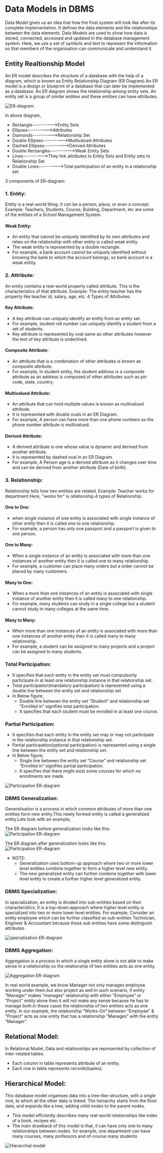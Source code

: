 # Data Models in DBMS
Data Model gives us an idea that how the final system will look like after its complete implementation. It defines the data elements and the relationships between the data elements. Data Models are used to show how data is stored, connected, accessed and updated in the database management system. Here, we use a set of symbols and text to represent the information so that members of the organisation can communicate and understand it.

## Entity Realtionship Model
An ER model describes the structure of a database with the help of a diagram, which is known as Entity Relationship Diagram (ER Diagram).An ER model is a design or blueprint of a database that can later be implemented as a database.
An ER diagram shows the relationship among entity sets.
An entity set is a group of similar entities and these entities can have attributes.

![ER-diagram](https://beginnersbook.com/wp-content/uploads/2015/04/E-R-Diagram.png)

In above diagram,
- Rectangle---------->Entity Sets
- Ellipses---------->Attributes
- Diamonds---------->Relationship Set
- Double Ellipses---------->Multivalued Attributes
- Dashed Ellipses---------->Derived Attributes
- Double Rectangles---------->Weak Entity Sets
- Lines---------->They link attributes to Entity Sets and Entity sets to Relationship Set
- Double Lines---------->Total participation of an entity in a relationship set
  
3 components of ER-diagram:

### 1. Entity:
Entity is a real-world thing. It can be a person, place, or even a concept. Example: Teachers, Students, Course, Building, Department, etc are some of the entities of a School Management System.
#### Weak Entity:
- An entity that cannot be uniquely identified by its own attributes and relies on the relationship with other entity is called weak entity.
- The weak entity is represented by a double rectangle.
- For example, a bank account cannot be uniquely identified without knowing the bank to which the account belongs, so bank account is a weak entity.

### 2. Attribute:
An entity contains a real-world property called attribute. This is the characteristics of that attribute. Example: The entity teacher has the property like teacher id, salary, age, etc.
4 Types of Attributes:

#### Key Attribute:
- A key attribute can uniquely identify an entity from an entity set.
- For example, student roll number can uniquely identify a student from a set of students.
- Key attribute is represented by oval same as other attributes however the text of key attribute is underlined.
  
#### Composite Attribute:
- An attribute that is a combination of other attributes is known as composite attribute.
- For example, In student entity, the student address is a composite attribute as an address is composed of other attributes such as pin code, state, country.

#### Multivalued Attribute:
- An attribute that can hold multiple values is known as multivalued attribute.
- It is represented with double ovals in an ER Diagram.
- For example, A person can have more than one phone numbers so the phone number attribute is multivalued.

#### Derived Attribute:
- A derived attribute is one whose value is dynamic and derived from another attribute.
- It is represented by dashed oval in an ER Diagram.
- For example, A Person age is a derived attribute as it changes over time and can be derived from another attribute (Date of birth).
  
### 3. Relationship:
Relationship tells how two entities are related. Example: Teacher works for department.Here, "works for" is relationship.4 types of Relationship.

#### One to One:
- when single instance of one entity is associated with single instance of other entity then it is called one to one relationship.
- For example, a person has only one passport and a passport is given to one person.

#### One to Many:
- When a single instance of an entity is associated with more than one instances of another entity then it is called one to many relationship.
- For example, a customer can place many orders but a order cannot be placed by many customers.

#### Many to One:
- When a more than one instances of an entity is associated with single instance of another entity then it is called many to one relationship.
- For example, many students can study in a single college but a student cannot study in many colleges at the same time.

#### Many to Many:
- When more than one instances of an entity is associated with more than one instances of another entity then it is called many to many relationship.
- For example, a student can be assigned to many projects and a project can be assigned to many students.

### Total Participation:
- It specifies that each entity in the entity set must compulsorily participate in at least one relationship instance in that relationship set.
- Total participation(mandatory participation) is represented using a double line between the entity set and relationship set
- In Below figure,
  - Double line between the entity set “Student” and relationship set “Enrolled in” signifies total participation.
  - It specifies that each student must be enrolled in at least one course.

### Partial Participation:
- It specifies that each entity in the entity set may or may not participate in the relationship instance in that relationship set.
- Partial participation(optional participation) is represented using a single line between the entity set and relationship set.
- In Below figure,
  - Single line between the entity set “Course” and relationship set “Enrolled in” signifies partial participation.
  - It specifies that there might exist some courses for which no enrollments are made.

![Participation ER-diagram](https://www.gatevidyalay.com/wp-content/uploads/2018/05/Participation-in-DBMS-Example.png)

### DBMS Generalization:
Generalisation is a process in which common attributes of more than one entities form new entity.This newly formed entity is called a generalized entity.Lets look with an example, 

The ER diagram before generalization looks like this:
![Participation ER-diagram](https://beginnersbook.com/wp-content/uploads/2018/11/DBMS_Generalization.png)

The ER diagram after generalization looks like this:
![Participation ER-diagram](https://beginnersbook.com/wp-content/uploads/2018/11/DBMS_Generalization_done.png)

- NOTE:
  - Generalization uses bottom-up approach where two or more lower level entities combine together to form a higher level new entity.
  - The new generalized entity can further combine together with lower level entity to create a further higher level generalized entity.

### DBMS Specialization:
In specialization, an entity is divided into sub-entities based on their characteristics. It is a top-down approach where higher level entity is specialized into two or more lower level entities.
For example, Consider an entity employee which can be further classified as sub-entities Technician, Engineer & Accountant because these sub entities have some distinguish attributes.

![specialization ER-diagram](https://beginnersbook.com/wp-content/uploads/2018/11/DBMS_Specialization.png)

### DBMS Aggregation:
Aggregation is a process in which a single entity alone is not able to make sense in a relationship so the relationship of two entities acts as one entity.

![Aggregation ER-diagram](https://beginnersbook.com/wp-content/uploads/2018/11/DBMS_Aggregration.png)

In real world example, we know Manager not only manages employee working under them but also project as well.In such scenario, if entity "Manager" makes “manages” relationship with either “Employee” or “Project” entity alone then it will not make any sense because he has to manage both.In these cases the relationship of two entities acts as one entity. In our example, the relationship “Works-On” between “Employee” & “Project” acts as one entity that has a relationship “Manages” with the entity “Manager”.


## Relational Model:
In Relational Model, Data and relationships are represented by collection of inter-related tables.
- Each column in table represents attribute of an entity.
- Each row in table represents records(tuples).

## Hierarchical Model:
This database model organises data into a tree-like-structure, with a single root, to which all the other data is linked. The heirarchy starts from the Root data, and expands like a tree, adding child nodes to the parent nodes.
- This model efficiently describes many real-world relationships like index of a book, recipes etc.
- The main drawback of this model is that, it can have only one to many relationships between nodes.
for example, one department can have many courses, many professors and of-course many students

![Hierarchial model](https://www.studytonight.com/dbms/images/hierarchical-dbms-model.png)


  